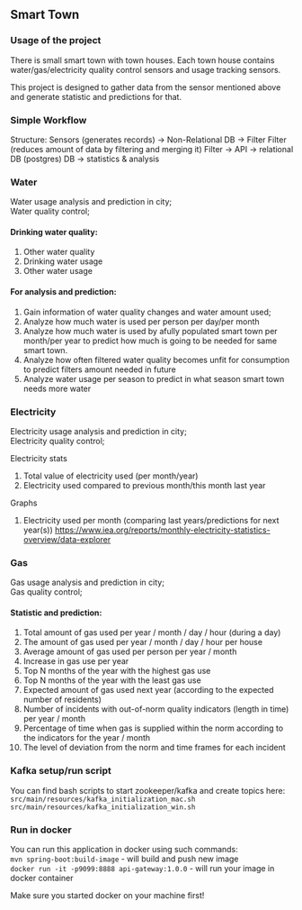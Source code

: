 ## Smart Town

### Usage of the project

There is small smart town with town houses.
Each town house contains water/gas/electricity quality control sensors and usage tracking sensors.

This project is designed to gather data from the sensor mentioned above and generate statistic and predictions for that.

### Simple Workflow

Structure:
Sensors (generates records) -> Non-Relational DB -> Filter
Filter (reduces amount of data by filtering and merging it)
Filter -> API -> relational DB (postgres)
DB -> statistics & analysis

### Water
Water usage analysis and prediction in city;</br>
Water quality control;

#### Drinking water quality:
1) Other water quality
2) Drinking water usage
3) Other water usage

#### For analysis and prediction:
1) Gain information of water quality changes and water amount used;
2) Analyze how much water is used per person per day/per month
3) Analyze how much water is used by аfully populated smart town per month/per year to predict how much is going to be needed for same smart town.
4) Analyze how often filtered water quality becomes unfit for consumption to predict filters amount needed in future
5) Analyze water usage per season to predict in what season smart town needs more water

### Electricity 

Electricity usage analysis and prediction in city;</br>
Electricity quality control;

Electricity stats

1) Total value of electricity used (per month/year)
2) Electricity used compared to previous month/this month last year

Graphs
1) Electricity used per month (comparing last years/predictions for next year(s))
https://www.iea.org/reports/monthly-electricity-statistics-overview/data-explorer

### Gas

Gas usage analysis and prediction in city;</br>
Gas quality control;

#### Statistic and prediction:
1) Total amount of gas used per year / month / day / hour (during a day)
2) The amount of gas used per year / month / day / hour per house
3) Average amount of gas used per person per year / month
4) Increase in gas use per year
5) Top N months of the year with the highest gas use
6) Top N months of the year with the least gas use
7) Expected amount of gas used next year (according to the expected number of residents)
8) Number of incidents with out-of-norm quality indicators (length in time) per year / month
9) Percentage of time when gas is supplied within the norm according to the indicators for the year / month
10) The level of deviation from the norm and time frames for each incident

### Kafka setup/run script
You can find bash scripts to start zookeeper/kafka and create topics here: </br>
`src/main/resources/kafka_initialization_mac.sh`
`src/main/resources/kafka_initialization_win.sh`


### Run in docker
You can run this application in docker using such commands: </br>
`mvn spring-boot:build-image` - will build and push new image </br>
`docker run -it -p9099:8888 api-gateway:1.0.0` - will run your image in docker container

Make sure you started docker on your machine first!




